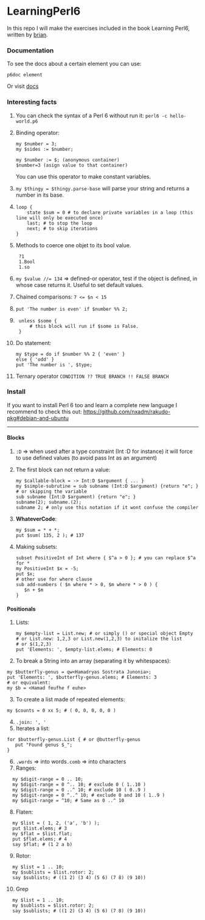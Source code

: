 # LearningPerl6

In this repo I will make the exercises included in the book Learning Perl6, written by [brian](https://github.com/briandfoy).

### Documentation

To see the docs about a certain element you can use:

```
p6doc element
```

Or visit [docs](https://docs.perl6.org/)

### Interesting facts

1. You can check the syntax of a Perl 6 without run it: `perl6 -c hello-world.p6`

2. Binding operator:

   ```
   my $number = 3;
   my $sides := $number;

   my $number := $; (anonymous container)
   $number=3 (asign value to that container)
   ```

   You can use this operator to make constant variables.

3. `my $thingy = $thingy.parse-base` will parse your string and returns a number in its base.

4. ```
   loop {
       state $sum = 0 # to declare private variables in a loop (this line will only be executed once)
       last; # to stop the loop
       next; # to skip iterations
   }
   ```

5. Methods to coerce one objet to its bool value.

   ```
    ?1
    1.Bool
    1.so
   ```

6. `my $value //= 134` => defined-or operator, test if the object is defined, in whose case returns it. Useful to set default values.

7. Chained comparisons: `7 <= $n < 15`

8. `put 'The number is even' if $number %% 2;`

9. ```
    unless $some {
        # this block will run if $some is False.
    }
   ```

10. Do statement:

    ```
    my $type = do if $number %% 2 { 'even' }
    else { 'odd' }
    put 'The number is ', $type;
    ```

11. Ternary operator `CONDITION ?? TRUE BRANCH !! FALSE BRANCH`

### Install

If you want to install Perl 6 too and learn a complete new language I recommend to check this out: https://github.com/nxadm/rakudo-pkg#debian-and-ubuntu

---

#### Blocks

1. `:D` => when used after a type constraint (Int :D for instance) it will force to use defined values (to avoid pass Int as an argument)

2. The first block can not return a value:
   ~~~
   my $callable-block = -> Int:D $argument { ... } 
   my $simple-subrutine = sub subname (Int:D $argument) {return "e"; } # or skipping the variable
   sub subname (Int:D $argument) {return "e"; }
   subname(2); subname.(2);
   subname 2; # only use this notation if it wont confuse the compiler
   ~~~

3. **WhateverCode**:
   ~~~
   my $sum = * + *;
   put $sum( 135, 2 ); # 137
   ~~~

4. Making subsets:
   ~~~
   subset PositiveInt of Int where { $^a > 0 }; # you can replace $^a for *
   my PositiveInt $x = -5;
   put $x;
   # other use for where clause
   sub add-numbers ( $n where * > 0, $m where * > 0 ) {
      $n + $m
   }
   ~~~

#### Positionals

1. Lists:
   ~~~
   my $empty-list = List.new; # or simply () or special object Empty
   # or List.new: 1,2,3 or List.new(1,2,3) to initalize the list
   # or $(1,2,3)
   put 'Elements: ', $empty-list.elems; # Elements: 0
   ~~~
 
 2. To break a String into an array (separating it by whitespaces):
   ~~~
   my $butterfly-genus = qw<Hamadryas Sostrata Junonia>;
   put 'Elements: ', $butterfly-genus.elems; # Elements: 3
   # or equivalent:
   my $b = <Hamad feufhe f euhe>
   ~~~
   
 3. To create a list made of repeated elements:
  ~~~
  my $counts = 0 xx 5; # ( 0, 0, 0, 0, 0 )
  ~~~
 4. `.join: ', '`
 5. Iterates a list:
   ~~~
   for $butterfly-genus.List { # or @butterfly-genus
      put "Found genus $_";
   }
   ~~~
 6. `.words` => into words`.comb` => into characters
 7. Ranges: 
 ~~~
   my $digit-range = 0 .. 10;
   my $digit-range = 0 ^.. 10; # exclude 0 ( 1..10 )
   my $digit-range = 0 ..^ 10; # exclude 10 ( 0..9 )
   my $digit-range = 0 ^..^ 10; # exclude 0 and 10 ( 1..9 )
   my $digit-range = ^10; # Same as 0 ..^ 10
 ~~~
 8. Flaten:
 ~~~
   my $list = ( 1, 2, ('a', 'b') );
   put $list.elems; # 3
   my $flat = $list.flat;
   put $flat.elems; # 4
   say $flat; # (1 2 a b)
 ~~~
 9. Rotor:
 ~~~
   my $list = 1 .. 10;
   my $sublists = $list.rotor: 2;
   say $sublists; # ((1 2) (3 4) (5 6) (7 8) (9 10))
 ~~~
 10. Grep
 ~~~
   my $list = 1 .. 10;
   my $sublists = $list.rotor: 2;
   say $sublists; # ((1 2) (3 4) (5 6) (7 8) (9 10))
 ~~~
